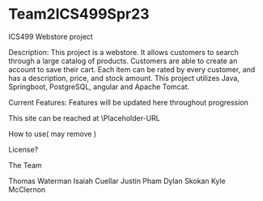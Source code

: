 # Team2ICS499Spr23
ICS499 Webstore project
	
Description: 
	This project is a webstore. It allows customers to search through a large catalog of products. Customers are able to create an account to save their cart.
	Each item can be rated by every customer, and has a description, price, and stock amount. 
	This project utilizes Java, Springboot, PostgreSQL, angular and Apache Tomcat.

Current Features:
	Features will be updated here throughout progression

This site can be reached at \\Placeholder-URL

How to use( may remove ) 

License? 

The Team

Thomas Waterman
Isaiah Cuellar
Justin Pham
Dylan Skokan
Kyle McClernon
